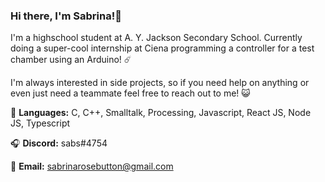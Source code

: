 ### Hi there, I'm Sabrina!🌌

I'm a highschool student at A. Y. Jackson Secondary School. Currently doing a super-cool internship at Ciena programming a controller for a test chamber using an Arduino! ☄️

I'm always interested in side projects, so if you need help on anything or even just need a teammate feel free to reach out to me! 😺

🌊 **Languages:** C, C++, Smalltalk, Processing, Javascript, React JS, Node JS, Typescript 

🎧 **Discord:** sabs#4754

📨 **Email:** sabrinarosebutton@gmail.com


